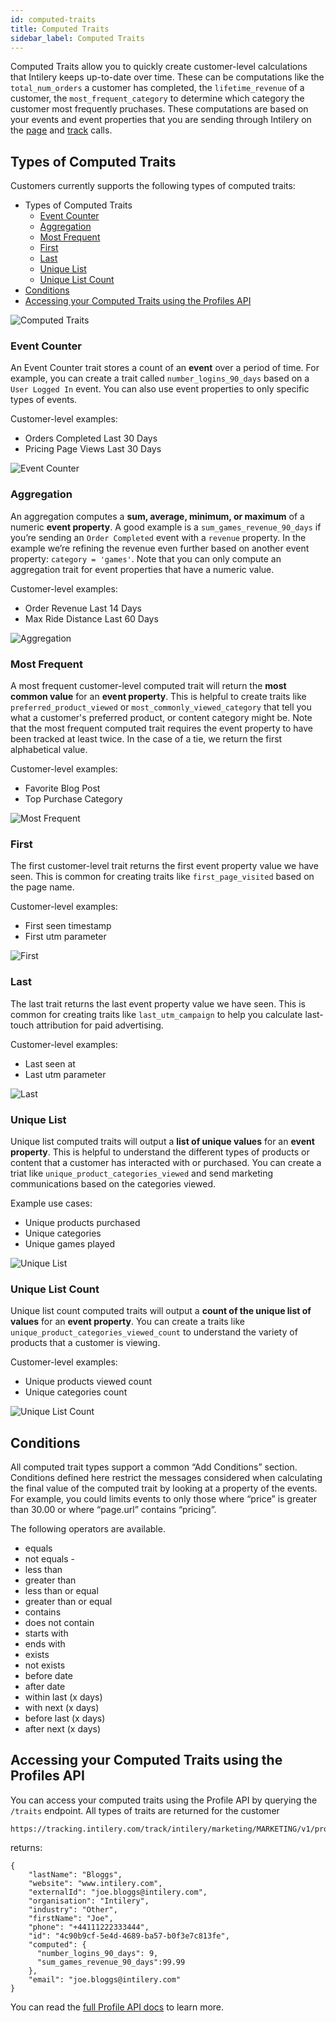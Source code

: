 ```yaml
---
id: computed-traits
title: Computed Traits
sidebar_label: Computed Traits
---
```


Computed Traits allow you to quickly create customer-level calculations that Intilery keeps up-to-date over time. These can be computations like the `total_num_orders` a customer has completed, the `lifetime_revenue` of a customer, the `most_frequent_category` to determine which category the customer most frequently pruchases. These computations are based on your events and event properties that you are sending through Intilery on the [page](/docs/schema/page) and [track](/docs/schema/track) calls.

## Types of Computed Traits

Customers currently supports the following types of computed traits:

- Types of Computed Traits
  - [Event Counter](#event-counter)
  - [Aggregation](#aggregation)
  - [Most Frequent](#most-frequent)
  - [First](#first)
  - [Last](#last)
  - [Unique List](#unique-list)
  - [Unique List Count](#unique-list-count)
- [Conditions](#conditions)
- [Accessing your Computed Traits using the Profiles API](#accessing-your-computed-traits-using-the-profiles-api)

![Computed Traits](/img/computed-traits.png)

### Event Counter

An Event Counter trait stores a count of an **event** over a period of time. For example, you can create a trait called `number_logins_90_days` based on a `User Logged In` event. You can also use event properties to only specific types of events.

Customer-level examples:

- Orders Completed Last 30 Days
- Pricing Page Views Last 30 Days

![Event Counter](/img/event-counter.png)

### Aggregation

An aggregation computes a **sum, average, minimum, or maximum** of a numeric **event property**. A good example is a `sum_games_revenue_90_days` if you’re sending an `Order Completed` event with a `revenue` property. In the example we’re refining the revenue even further based on another event property: `category = 'games'`. Note that you can only compute an aggregation trait for event properties that have a numeric value.

Customer-level examples:

- Order Revenue Last 14 Days
- Max Ride Distance Last 60 Days

![Aggregation](/img/aggregation.png)

### Most Frequent

A most frequent customer-level computed trait will return the **most common value** for an **event property**. This is helpful to create traits like `preferred_product_viewed` or `most_commonly_viewed_category` that tell you what a customer's preferred product, or content category might be. Note that the most frequent computed trait requires the event property to have been tracked at least twice. In the case of a tie, we return the first alphabetical value.

Customer-level examples:

- Favorite Blog Post
- Top Purchase Category

![Most Frequent](/img/most-frequent.png)

### First

The first customer-level trait returns the first event property value we have seen. This is common for creating traits like `first_page_visited` based on the page name.

Customer-level examples:

- First seen timestamp
- First utm parameter

![First](/img/first.png)

### Last

The last trait returns the last event property value we have seen. This is common for creating traits like `last_utm_campaign` to help you calculate last-touch attribution for paid advertising.

Customer-level examples:

- Last seen at
- Last utm parameter

![Last](/img/last.png)

### Unique List

Unique list computed traits will output a **list of unique values** for an **event property**. This is helpful to understand the different types of products or content that a customer has interacted with or purchased. You can create a triat like `unique_product_categories_viewed` and send marketing communications based on the categories viewed.

Example use cases:

- Unique products purchased
- Unique categories
- Unique games played

![Unique List](/img/unique-list.png)

### Unique List Count

Unique list count computed traits will output a **count of the unique list of values** for an **event property**. You can create a traits like `unique_product_categories_viewed_count` to understand the variety of products that a customer is viewing.

Customer-level examples:

- Unique products viewed count
- Unique categories count

![Unique List Count](/img/unique-list-count.png)

## Conditions

All computed trait types support a common “Add Conditions” section. Conditions defined here restrict the messages considered when calculating the final value of the computed trait by looking at a property of the events. For example, you could limits events to only those where “price” is greater than 30.00 or where “page.url” contains “pricing”.

The following operators are available.

- equals
- not equals -
- less than
- greater than
- less than or equal
- greater than or equal
- contains
- does not contain
- starts with
- ends with
- exists
- not exists
- before date
- after date
- within last (x days)
- with next (x days)
- before last (x days)
- after next (x days)

## Accessing your Computed Traits using the Profiles API

You can access your computed traits using the Profile API by querying the `/traits` endpoint. All types of traits are returned for the customer

```
https://tracking.intilery.com/track/intilery/marketing/MARKETING/v1/profiles/email:xxx.xxx@intilery.com/traits
```

returns:

```
{
    "lastName": "Bloggs",
    "website": "www.intilery.com",
    "externalId": "joe.bloggs@intilery.com",
    "organisation": "Intilery",
    "industry": "Other",
    "firstName": "Joe",
    "phone": "+44111222333444",
    "id": "4c90b9cf-5e4d-4689-ba57-b0f3e7c813fe",
    "computed": {
      "number_logins_90_days": 9,
      "sum_games_revenue_90_days":99.99
    },
    "email": "joe.bloggs@intilery.com"
}
```

You can read the [full Profile API docs](/docs/apis/profile) to learn more.